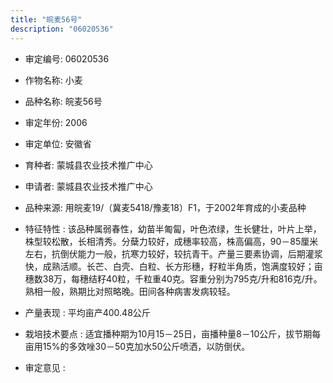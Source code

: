 ```yaml
---
title: "皖麦56号"
description: "06020536"
---
```

* 审定编号:  06020536

*  作物名称:  小麦

*  品种名称:  皖麦56号

*  审定年份:  2006

*  审定单位:  安徽省

* 育种者:  蒙城县农业技术推广中心

*  申请者:  蒙城县农业技术推广中心

*  品种来源:  用皖麦19/（冀麦5418/豫麦18）F1，于2002年育成的小麦品种

*  特征特性 : 
该品种属弱春性，幼苗半匍匐，叶色浓绿，生长健壮，叶片上举，株型较松散，长相清秀。分蘖力较好，成穗率较高，株高偏高，90－85厘米左右，抗倒伏能力一般，抗寒力较好，较抗青干。产量三要素协调，后期灌浆快，成熟活顺。长芒、白壳、白粒、长方形穗，籽粒半角质，饱满度较好；亩穗数38万，每穗结籽40粒，千粒重40克。容重分别为795克/升和816克/升。熟相一般，熟期比对照略晚。田间各种病害发病较轻。
 
*  产量表现 : 
平均亩产400.48公斤

*  栽培技术要点 : 
适宜播种期为10月15－25日，亩播种量8－10公斤，拔节期每亩用15%的多效唑30－50克加水50公斤喷洒，以防倒伏。

*  审定意见 : 

